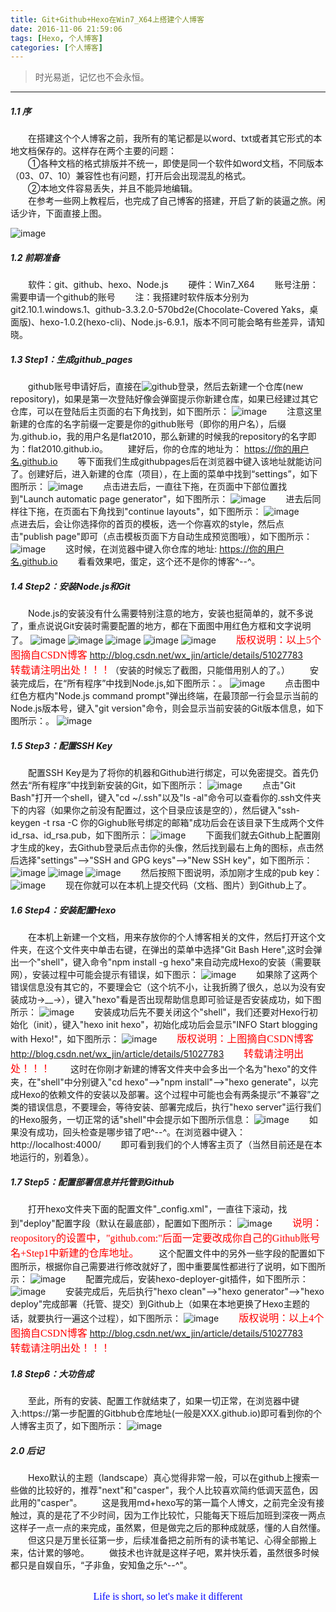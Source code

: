 ```yaml
---
title: Git+Github+Hexo在Win7_X64上搭建个人博客
date: 2016-11-06 21:59:06
tags: [Hexo, 个人博客]
categories: [个人博客]
---
```

> 时光易逝，记忆也不会永恒。

***


##### 1.1 序
&emsp;&emsp;在搭建这个个人博客之前，我所有的笔记都是以word、txt或者其它形式的本地文档保存的。这样存在两个主要的问题：  
	　　①各种文档的格式排版并不统一，即使是同一个软件如word文档，不同版本（03、07、10）兼容性也有问题，打开后会出现混乱的格式。  
	　　②本地文件容易丢失，并且不能异地编辑。  
&emsp;&emsp;在参考一些网上教程后，也完成了自己博客的搭建，开启了新的装逼之旅。闲话少许，下面直接上图。
	  
![image](git-github-hexo在Win7-X64上搭建个人博客/个人博客github主页.PNG)
<!-- more -->

##### 1.2 前期准备
&emsp;&emsp;软件：git、github、hexo、Node.js
&emsp;&emsp;硬件：Win7_X64
&emsp;&emsp;账号注册：需要申请一个github的账号
&emsp;&emsp;注：我搭建时软件版本分别为git2.10.1.windows.1、github-3.3.2.0-570bd2e(Chocolate-Covered Yaks，桌面版)、hexo-1.0.2(hexo-cli)、Node.js-6.9.1，版本不同可能会略有些差异，请知晓。
	
##### 1.3 Step1：生成github_pages
&emsp;&emsp;github账号申请好后，直接在![github](https://github.com)登录，然后去新建一个仓库(new repository)，如果是第一次登陆好像会弹窗提示你新建仓库，如果已经建过其它仓库，可以在登陆后主页面的右下角找到，如下图所示：
![image](git-github-hexo在Win7-X64上搭建个人博客/github_create_new_repository.PNG)
    　　注意这里新建的仓库的名字前缀一定要是你的github账号（即你的用户名），后缀为.github.io，我的用户名是flat2010，那么新建的时候我的repository的名字即为：flat2010.github.io。
    　　建好后，你的仓库的地址为：
https://你的用户名.github.io
    　　等下面我们生成githubpages后在浏览器中键入该地址就能访问了。创建好后，进入新建的仓库（项目），在上面的菜单中找到“settings”，如下图所示：
![image](git-github-hexo在Win7-X64上搭建个人博客/github_repository_settings.PNG)
    　　点击进去后，一直往下拖，在页面中下部位置找到"Launch automatic page generator"，如下图所示：
![image](git-github-hexo在Win7-X64上搭建个人博客/github_page_generator.PNG)
    　　进去后同样往下拖，在页面右下角找到"continue layouts"，如下图所示：
![image](git-github-hexo在Win7-X64上搭建个人博客/github_continue_layouts.PNG)
    　　点进去后，会让你选择你的首页的模板，选一个你喜欢的style，然后点击"publish page"即可（点击模板页面下方自动生成预览图哦），如下图所示：
![image](git-github-hexo在Win7-X64上搭建个人博客/github_publish_page.PNG)
    　　这时候，在浏览器中键入你仓库的地址:
https://你的用户名.github.io
    　　看看效果吧，蛋定，这个还不是你的博客^--^。
	
##### 1.4 Step2：安装Node.js和Git
&emsp;&emsp;Node.js的安装没有什么需要特别注意的地方，安装也挺简单的，就不多说了，重点说说Git安装时需要配置的地方，都在下面图中用红色方框和文字说明了。
![image](git-github-hexo在Win7-X64上搭建个人博客/git_setup1.PNG)
![image](git-github-hexo在Win7-X64上搭建个人博客/git_setup2.PNG)
![image](git-github-hexo在Win7-X64上搭建个人博客/git_setup3.PNG)
![image](git-github-hexo在Win7-X64上搭建个人博客/git_setup4.PNG)
![image](git-github-hexo在Win7-X64上搭建个人博客/git_setup5.PNG)
    　　<font color=#FF0000 face="微软雅黑" size=3>版权说明：以上5个图摘自CSDN博客</font>
http://blog.csdn.net/wx_jin/article/details/51027783
    　　<font color=#FF0000 face="微软雅黑" size=3>转载请注明出处！！！</font>（安装的时候忘了截图，只能借用别人的了。）
    　　安装完成后，在“所有程序”中找到Node.js,如下图所示：。
![image](git-github-hexo在Win7-X64上搭建个人博客/program_node.js.png)
    　　点击图中红色方框内"Node.js command prompt"弹出终端，在最顶部一行会显示当前的Node.js版本号，键入"git version"命令，则会显示当前安装的Git版本信息，如下图所示：。
![image](git-github-hexo在Win7-X64上搭建个人博客/nodejs&&git_version.PNG)


##### 1.5 Step3：配置SSH Key
&emsp;&emsp;配置SSH Key是为了将你的机器和Github进行绑定，可以免密提交。首先仍然去“所有程序”中找到新安装的Git，如下图所示：
![image](git-github-hexo在Win7-X64上搭建个人博客/program_gitbash.png)
    　　点击"Git Bash"打开一个shell，键入"cd ~/.ssh"以及"ls -al"命令可以查看你的.ssh文件夹下的内容（如果你之前没有配置过，这个目录应该是空的），然后键入"ssh-keygen -t rsa -C 你的Gighub账号绑定的邮箱"成功后会在该目录下生成两个文件id_rsa、id_rsa.pub，如下图所示：
![image](git-github-hexo在Win7-X64上搭建个人博客/generate_sshkey.png)
    　　下面我们就去Github上配置刚才生成的key，去Github登录后点击你的头像，然后找到最右上角的图标，点击然后选择"settings"-->"SSH and GPG keys"-->"New SSH key"，如下图所示：
![image](git-github-hexo在Win7-X64上搭建个人博客/config_github_sshkey1.png)
![image](git-github-hexo在Win7-X64上搭建个人博客/config_github_sshkey2.png)
![image](git-github-hexo在Win7-X64上搭建个人博客/config_github_sshkey3.png)
    　　然后按照下图说明，添加刚才生成的pub key：
![image](git-github-hexo在Win7-X64上搭建个人博客/config_github_sshkey4.png)
    　　现在你就可以在本机上提交代码（文档、图片）到Github上了。


##### 1.6 Step4：安装配置Hexo
&emsp;&emsp;在本机上新建一个文档，用来存放你的个人博客相关的文件，然后打开这个文件夹，在这个文件夹中单击右键，在弹出的菜单中选择"Git Bash Here",这时会弹出一个"shell"，键入命令"npm install -g hexo"来自动完成Hexo的安装（需要联网），安装过程中可能会提示有错误，如下图示：
![image](git-github-hexo在Win7-X64上搭建个人博客/hexo_install_error.png)
    　　如果除了这两个错误信息没有其它的，不要理会它（这个坑不小，让我折腾了很久，总以为没有安装成功->__->），键入"hexo"看是否出现帮助信息即可验证是否安装成功，如下图所示：
![image](git-github-hexo在Win7-X64上搭建个人博客/hexo_installed.png)
    　　安装成功后先不要关闭这个"shell"，我们还要对Hexo行初始化（init），键入"hexo init hexo"，初始化成功后会显示"INFO Start blogging with Hexo!"，如下图所示：
![image](git-github-hexo在Win7-X64上搭建个人博客/hexo_init.PNG)
    　　<font color=#FF0000 face="微软雅黑" size=3>版权说明：上图摘自CSDN博客</font>
http://blog.csdn.net/wx_jin/article/details/51027783
    　　<font color=#FF0000 face="微软雅黑" size=3>转载请注明出处！！！</font>
    　　这时在你刚才新建的博客文件夹中会多出一个名为"hexo"的文件夹，在"shell"中分别键入"cd hexo"-->"npm install"-->"hexo generate"，以完成Hexo的依赖文件的安装以及部署。这个过程中可能也会有两条提示“不兼容”之类的错误信息，不要理会，等待安装、部署完成后，执行"hexo server"运行我们的Hexo服务，一切正常的话"shell"中会提示如下图所示信息：
![image](git-github-hexo在Win7-X64上搭建个人博客/hexo_server.png)
    　　如果没有成功，回头检查是哪步错了吧^--^。在浏览器中键入：
http://localhost:4000/
    　　即可看到我们的个人博客主页了（当然目前还是在本地运行的，别着急）。


##### 1.7 Step5：配置部署信息并托管到Github
&emsp;&emsp;打开hexo文件夹下面的配置文件"_config.xml"，一直往下滚动，找到"deploy"配置字段（默认在最底部），配置如下图所示：
![image](git-github-hexo在Win7-X64上搭建个人博客/hexo_config1.png)
    　　<font color=#FF0000 face="微软雅黑" size=3>说明：reopository的设置中，"github.com:"后面一定要改成你自己的Github账号名+Step1中新建的仓库地址。</font>
    　　这个配置文件中的另外一些字段的配置如下图所示，根据你自己需要进行修改就好了，图中重要属性都进行了说明，如下图所示：
![image](git-github-hexo在Win7-X64上搭建个人博客/hexo_config2.png)
    　　配置完成后，安装hexo-deployer-git插件，如下图所示：
![image](git-github-hexo在Win7-X64上搭建个人博客/hexo_deployer_git.png)
    　　安装完成后，先后执行"hexo clean"-->"hexo generator"-->"hexo deploy"完成部署（托管、提交）到Github上（如果在本地更换了Hexo主题的话，就要执行一遍这个过程），如下图所示：
![image](git-github-hexo在Win7-X64上搭建个人博客/hexo_deployed_github.png)
    　　<font color=#FF0000 face="微软雅黑" size=3>版权说明：以上4个图摘自CSDN博客</font>
http://blog.csdn.net/wx_jin/article/details/51027783
    　　<font color=#FF0000 face="微软雅黑" size=3>转载请注明出处！！！</font>

##### 1.8 Step6：大功告成
&emsp;&emsp;至此，所有的安装、配置工作就结束了，如果一切正常，在浏览器中键入:https://第一步配置的Gitbhub仓库地址(一般是XXX.github.io)即可看到你的个人博客主页了，如下图所示：
![image](git-github-hexo在Win7-X64上搭建个人博客/github_personal_homepage.png)

##### 2.0 后记
&emsp;&emsp;Hexo默认的主题（landscape）真心觉得非常一般，可以在github上搜索一些做的比较好的，推荐"next"和"casper"，我个人比较喜欢简约低调天蓝色，因此用的"casper"。
&emsp;&emsp;这是我用md+hexo写的第一篇个人博文，之前完全没有接触过，真的是花了不少时间，因为工作比较忙，只能每天下班后加班到深夜一两点这样子一点一点的来完成，虽然累，但是做完之后的那种成就感，懂的人自然懂。
&emsp;&emsp;但这只是万里长征第一步，后续准备把之前所有的读书笔记、心得全部搬上来，估计累的够呛。
&emsp;&emsp;做技术也许就是这样子吧，累并快乐着，虽然很多时候都只是自娱自乐，“子非鱼，安知鱼之乐^--^"。
<div style="text-align:center"><font color=#0000FF face="微软雅黑" size=3></br>Life is short, so let's make it different</font></div>